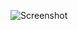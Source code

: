 ![Screenshot](https://raw.githubusercontent.com/Cryakl/Ultimate-RAT-Collection/refs/heads/main/IndSocketRat/IndSocket%20RAT%20v1.8/Screenshot.png)
